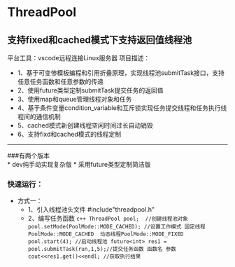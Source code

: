 # ThreadPool
## 支持fixed和cached模式下支持返回值线程池
平台工具：vscode远程连接Linux服务器
项目描述：
* 1、基于可变惨模板编程和引用折叠原理，实现线程池submitTask接口，支持任意任务函数和任意参数的传递
* 2、使用future类型定制submitTask提交任务的返回值
* 3、使用map和queue管理线程对象和任务
* 4、基于条件变量condition_variable和互斥锁实现任务提交线程和任务执行线程间的通信机制
* 5、cached模式新创建线程空闲时间过长自动销毁
* 6、支持fixd和cached模式的线程定制

***

###有两个版本  
    * dev纯手动实现复杂版
    * 采用future类型定制简洁版

### 快速运行：
  * 方式一：
    * 1、引入线程池头文件 #include"threadpool.h"
    * 2、编写任务函数
    ``c++
       ThreadPool pool;  //创建线程池对象
       pool.setMode(PoolMode::MODE_CACHED); //设置工作模式 固定线程PoolMode::MODE_CACHED  动态线程PoolMode::MODE_FIXED
       pool.start(4); //启动线程池
      future<int> res1 = pool.submitTask(run,1,5);//提交任务函数 函数名 参数
       cout<<res1.get()<<endl; //获取执行结果
    ``
    
        
        